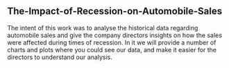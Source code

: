 ## The-Impact-of-Recession-on-Automobile-Sales

The intent of this work was to analyse the historical data regarding automobile sales and give the company directors insights on how the sales were affected during times of recession. 
In it we will provide a number of charts and plots where you could see our data, and make it easier for the directors to understand our analysis.

